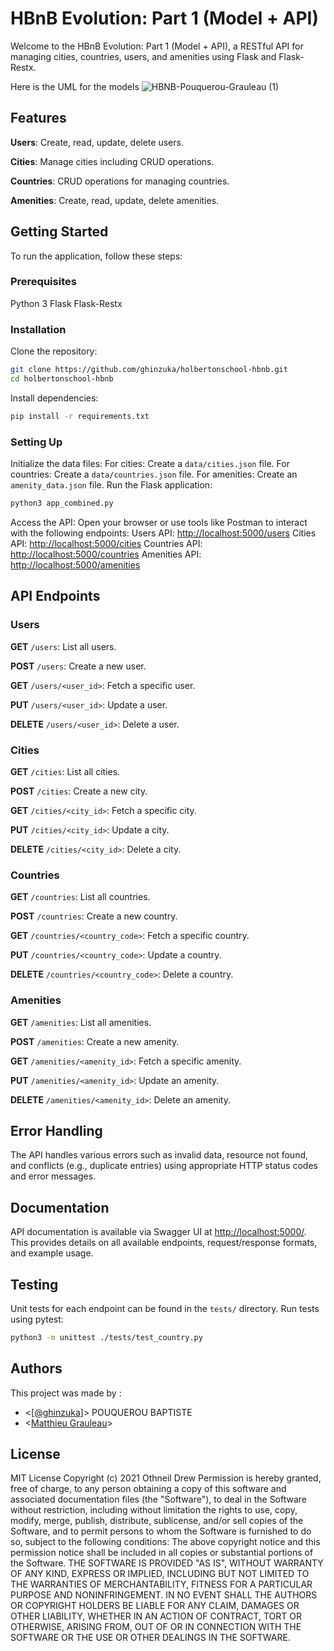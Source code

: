 # HBnB Evolution: Part 1 (Model + API)

Welcome to the HBnB Evolution: Part 1 (Model + API), a RESTful API for managing cities, countries, users, and amenities using Flask and Flask-Restx.

Here is the UML for the models
![HBNB-Pouquerou-Grauleau (1)](https://github.com/ghinzuka/holbertonschool-hbnb/assets/102736316/216fbb01-a86b-4c36-8864-90bc50ea5302)


## Features

**Users**: Create, read, update, delete users.

**Cities**: Manage cities including CRUD operations.

**Countries**: CRUD operations for managing countries.

**Amenities**: Create, read, update, delete amenities.

## Getting Started

To run the application, follow these steps:

### Prerequisites

Python 3
Flask
Flask-Restx

### Installation

Clone the repository:
   ```bash
   git clone https://github.com/ghinzuka/holbertonschool-hbnb.git
   cd holbertonschool-hbnb
   ```
Install dependencies:
   ```bash
   pip install -r requirements.txt
   ```
### Setting Up
Initialize the data files:
For cities: Create a `data/cities.json` file.
For countries: Create a `data/countries.json` file.
For amenities: Create an `amenity_data.json` file.
Run the Flask application:
   ```bash
   python3 app_combined.py
   ```
Access the API:
   Open your browser or use tools like Postman to interact with the following endpoints:
Users API: [http://localhost:5000/users](http://localhost:5000/users)
Cities API: [http://localhost:5000/cities](http://localhost:5000/cities)
Countries API: [http://localhost:5000/countries](http://localhost:5000/countries)
Amenities API: [http://localhost:5000/amenities](http://localhost:5000/amenities)
## API Endpoints 
### Users
**GET** `/users`: List all users.

**POST** `/users`: Create a new user.

**GET** `/users/<user_id>`: Fetch a specific user.

**PUT** `/users/<user_id>`: Update a user.

**DELETE** `/users/<user_id>`: Delete a user.
### Cities
**GET** `/cities`: List all cities.

**POST** `/cities`: Create a new city.

**GET** `/cities/<city_id>`: Fetch a specific city.

**PUT** `/cities/<city_id>`: Update a city.

**DELETE** `/cities/<city_id>`: Delete a city.
### Countries
**GET** `/countries`: List all countries.

**POST** `/countries`: Create a new country.

**GET** `/countries/<country_code>`: Fetch a specific country.

**PUT** `/countries/<country_code>`: Update a country.

**DELETE** `/countries/<country_code>`: Delete a country.
### Amenities
**GET** `/amenities`: List all amenities.

**POST** `/amenities`: Create a new amenity.

**GET** `/amenities/<amenity_id>`: Fetch a specific amenity.

**PUT** `/amenities/<amenity_id>`: Update an amenity.

**DELETE** `/amenities/<amenity_id>`: Delete an amenity.
## Error Handling
The API handles various errors such as invalid data, resource not found, and conflicts (e.g., duplicate entries) using appropriate HTTP status codes and error messages.
## Documentation
API documentation is available via Swagger UI at [http://localhost:5000/](http://localhost:5000/). This provides details on all available endpoints, request/response formats, and example usage.
## Testing
Unit tests for each endpoint can be found in the `tests/` directory. Run tests using pytest:
  ```bash
  python3 -m unittest ./tests/test_country.py 
  ```

## Authors
This project was made by :
* <[[@ghinzuka](https://github.com/ghinzuka)]> POUQUEROU BAPTISTE
* <[Matthieu Grauleau](https://github.com/MatthieuGrauleau)>

## License
MIT License Copyright (c) 2021 Othneil Drew Permission is hereby granted, free of charge, to any person obtaining a copy of this software and associated documentation files (the "Software"), to deal in the Software without restriction, including without limitation the rights to use, copy, modify, merge, publish, distribute, sublicense, and/or sell copies of the Software, and to permit persons to whom the Software is furnished to do so, subject to the following conditions: The above copyright notice and this permission notice shall be included in all copies or substantial portions of the Software. THE SOFTWARE IS PROVIDED "AS IS", WITHOUT WARRANTY OF ANY KIND, EXPRESS OR IMPLIED, INCLUDING BUT NOT LIMITED TO THE WARRANTIES OF MERCHANTABILITY, FITNESS FOR A PARTICULAR PURPOSE AND NONINFRINGEMENT. IN NO EVENT SHALL THE AUTHORS OR COPYRIGHT HOLDERS BE LIABLE FOR ANY CLAIM, DAMAGES OR OTHER LIABILITY, WHETHER IN AN ACTION OF CONTRACT, TORT OR OTHERWISE, ARISING FROM, OUT OF OR IN CONNECTION WITH THE SOFTWARE OR THE USE OR OTHER DEALINGS IN THE SOFTWARE.
